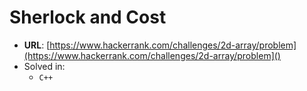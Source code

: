 # Sherlock and Cost

* **URL**: [https://www.hackerrank.com/challenges/2d-array/problem](https://www.hackerrank.com/challenges/2d-array/problem]()
* Solved in:
    * `C++`
